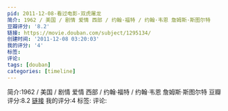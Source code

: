 ```yaml
---
pid: 2011-12-08-看过电影-双虎屠龙
简介: 1962 / 美国 / 剧情 爱情 西部 / 约翰·福特 / 约翰·韦恩 詹姆斯·斯图尔特
豆瓣评分: '8.2'
链接: https://movie.douban.com/subject/1295134/
创建时间: '2011-12-08 03:20:03'
我的评分: '4'
标签:
评论:
tags: [douban]
categories: [timeline]
---
```

简介:1962 / 美国 / 剧情 爱情 西部 / 约翰·福特 / 约翰·韦恩 詹姆斯·斯图尔特
豆瓣评分:8.2
[链接](https://movie.douban.com/subject/1295134/)
我的评分:4
标签:
评论:
